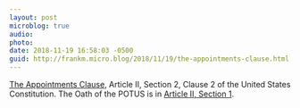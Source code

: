 ```yaml
---
layout: post
microblog: true
audio: 
photo: 
date: 2018-11-19 16:58:03 -0500
guid: http://frankm.micro.blog/2018/11/19/the-appointments-clause.html
---
```

[The Appointments Clause](https://en.wikipedia.org/wiki/Appointments_Clause), Article II, Section 2, Clause 2 of the United States Constitution. The Oath of the POTUS is in [Article II, Section 1](https://www.law.cornell.edu/constitution/articleii). 
